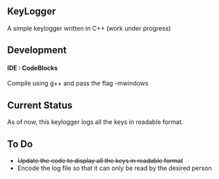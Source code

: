## KeyLogger

A simple keylogger written in C++ (work under progress)

## Development

#### IDE : CodeBlocks

Compile using g++ and pass the flag -mwindows

## Current Status

As of now, this keylogger logs all the keys in readable format.

## To Do

- ~~Update the code to display all the keys in readable format~~
- Encode the log file so that it can only be read by the desired person